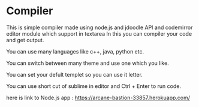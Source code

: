 # Compiler
This is simple compiler made using node.js and jdoodle API and codemirror editor module which support in textarea
In this you can compiler your code and get output.

You can use many languages like c++, java, python etc.

You can switch between many theme and use one which you like.

You can set your defult templet so you can use it letter.

You can use short cut of sublime in editor and Ctrl + Enter to run code.

here is link to Node.js app : https://arcane-bastion-33857.herokuapp.com/

